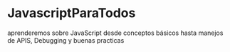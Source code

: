 # JavascriptParaTodos
aprenderemos sobre JavaScript desde conceptos básicos hasta manejos de APIS, Debugging y buenas practicas
